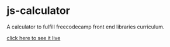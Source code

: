 # js-calculator
A calculator to fulfill freecodecamp front end libraries curriculum.


[click here to see it live](https://amyzhao3969.github.io/js-calculator/)
